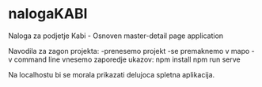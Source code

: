 # nalogaKABI
Naloga za podjetje Kabi - Osnoven master-detail page application

Navodila za zagon projekta:
-prenesemo projekt
-se premaknemo v mapo
-v command line vnesemo zaporedje ukazov:
  npm install
  npm run serve

Na localhostu bi se morala prikazati delujoca spletna aplikacija.
